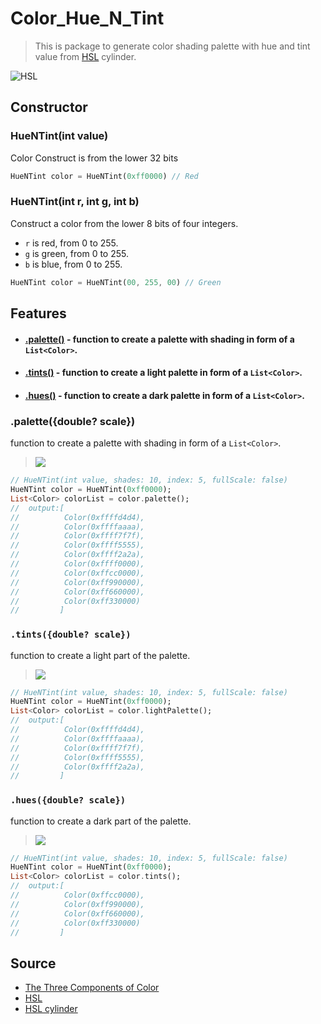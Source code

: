 # Color_Hue_N_Tint
> This is package to generate color shading palette with hue and tint value from [HSL](https://color.lukas-stratmann.com/color-systems/hsl.html) cylinder.

![HSL](https://github.com/athiruj/color_hue_n_tint/blob/master/tutorials_img/HSL.png?raw=true)

## Constructor
### HueNTint(int value)
 Color Construct is from the lower 32 bits

```dart
HueNTint color = HueNTint(0xff0000) // Red
```

### HueNTint(int r, int g, int b)
 Construct a color from the lower 8 bits of four integers.
   * `r` is red, from 0 to 255.
   * `g` is green, from 0 to 255.
   * `b` is blue, from 0 to 255.

```dart
HueNTint color = HueNTint(00, 255, 00) // Green
```

## Features
 - #### [.palette()]() - function to create a palette with shading in form of a `List<Color>`.
 - #### [.tints()]() - function to create a light palette in form of a `List<Color>`.
 - #### [.hues()]() - function to create a dark palette in form of a `List<Color>`.
 
### .palette({double? scale})
function to create a palette with shading in form of a `List<Color>`.
 
> ![](https://github.com/athiruj/color_hue_n_tint/blob/master/tutorials_img/Shader_default.png?raw=true) 

```dart
// HueNTint(int value, shades: 10, index: 5, fullScale: false)
HueNTint color = HueNTint(0xff0000);
List<Color> colorList = color.palette(); 
//  output:[
//          Color(0xffffd4d4),
//          Color(0xffffaaaa),
//          Color(0xffff7f7f),
//          Color(0xffff5555),
//          Color(0xffff2a2a),
//          Color(0xffff0000),
//          Color(0xffcc0000),
//          Color(0xff990000),
//          Color(0xff660000),
//          Color(0xff330000)
//         ]

```

### `.tints({double? scale})`
function to create a light part of the palette.
 
> ![](https://github.com/athiruj/color_hue_n_tint/blob/master/tutorials_img/lightPalette_default.png?raw=true) 

```dart
// HueNTint(int value, shades: 10, index: 5, fullScale: false)
HueNTint color = HueNTint(0xff0000);
List<Color> colorList = color.lightPalette(); 
//  output:[
//          Color(0xffffd4d4),
//          Color(0xffffaaaa),
//          Color(0xffff7f7f),
//          Color(0xffff5555),
//          Color(0xffff2a2a),
//         ]

```

### `.hues({double? scale})`
function to create a dark part of the palette.

 > ![](https://github.com/athiruj/color_hue_n_tint/blob/master/tutorials_img/darkPalette_default.png?raw=true) 

 ```dart
// HueNTint(int value, shades: 10, index: 5, fullScale: false)
HueNTint color = HueNTint(0xff0000);
List<Color> colorList = color.tints(); 
//  output:[
//          Color(0xffcc0000),
//          Color(0xff990000),
//          Color(0xff660000),
//          Color(0xff330000)
//         ]

```

## Source
 - [The Three Components of Color](https://www.virtualartacademy.com/three-components-of-color/)
 - [HSL](https://color.lukas-stratmann.com/color-systems/hsl.html)
 - [HSL cylinder](https://en.wikipedia.org/wiki/HSL_and_HSV)
